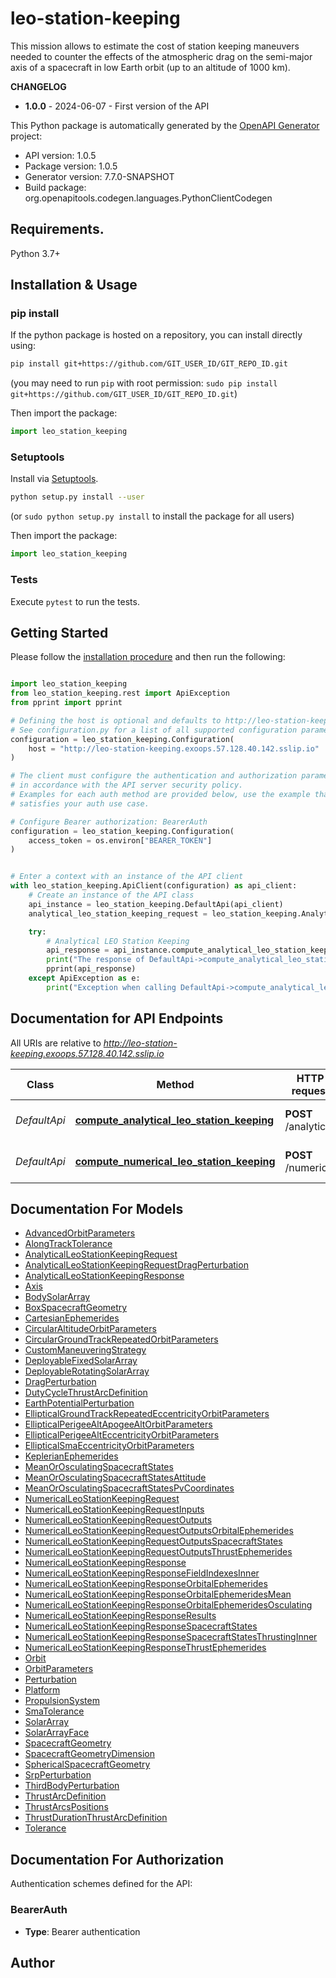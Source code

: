 # leo-station-keeping
This mission allows to estimate the cost of station keeping maneuvers needed 
to counter the effects of the atmospheric drag on the semi-major axis of a 
spacecraft in low Earth orbit (up to an altitude of 1000 km). 

<b>CHANGELOG</b>
<ul>
  <li><b>1.0.0</b> - 2024-06-07 - First version of the API</li>
</ul>


This Python package is automatically generated by the [OpenAPI Generator](https://openapi-generator.tech) project:

- API version: 1.0.5
- Package version: 1.0.5
- Generator version: 7.7.0-SNAPSHOT
- Build package: org.openapitools.codegen.languages.PythonClientCodegen

## Requirements.

Python 3.7+

## Installation & Usage
### pip install

If the python package is hosted on a repository, you can install directly using:

```sh
pip install git+https://github.com/GIT_USER_ID/GIT_REPO_ID.git
```
(you may need to run `pip` with root permission: `sudo pip install git+https://github.com/GIT_USER_ID/GIT_REPO_ID.git`)

Then import the package:
```python
import leo_station_keeping
```

### Setuptools

Install via [Setuptools](http://pypi.python.org/pypi/setuptools).

```sh
python setup.py install --user
```
(or `sudo python setup.py install` to install the package for all users)

Then import the package:
```python
import leo_station_keeping
```

### Tests

Execute `pytest` to run the tests.

## Getting Started

Please follow the [installation procedure](#installation--usage) and then run the following:

```python

import leo_station_keeping
from leo_station_keeping.rest import ApiException
from pprint import pprint

# Defining the host is optional and defaults to http://leo-station-keeping.exoops.57.128.40.142.sslip.io
# See configuration.py for a list of all supported configuration parameters.
configuration = leo_station_keeping.Configuration(
    host = "http://leo-station-keeping.exoops.57.128.40.142.sslip.io"
)

# The client must configure the authentication and authorization parameters
# in accordance with the API server security policy.
# Examples for each auth method are provided below, use the example that
# satisfies your auth use case.

# Configure Bearer authorization: BearerAuth
configuration = leo_station_keeping.Configuration(
    access_token = os.environ["BEARER_TOKEN"]
)


# Enter a context with an instance of the API client
with leo_station_keeping.ApiClient(configuration) as api_client:
    # Create an instance of the API class
    api_instance = leo_station_keeping.DefaultApi(api_client)
    analytical_leo_station_keeping_request = leo_station_keeping.AnalyticalLeoStationKeepingRequest() # AnalyticalLeoStationKeepingRequest | 

    try:
        # Analytical LEO Station Keeping
        api_response = api_instance.compute_analytical_leo_station_keeping(analytical_leo_station_keeping_request)
        print("The response of DefaultApi->compute_analytical_leo_station_keeping:\n")
        pprint(api_response)
    except ApiException as e:
        print("Exception when calling DefaultApi->compute_analytical_leo_station_keeping: %s\n" % e)

```

## Documentation for API Endpoints

All URIs are relative to *http://leo-station-keeping.exoops.57.128.40.142.sslip.io*

Class | Method | HTTP request | Description
------------ | ------------- | ------------- | -------------
*DefaultApi* | [**compute_analytical_leo_station_keeping**](docs/DefaultApi.md#compute_analytical_leo_station_keeping) | **POST** /analytical | Analytical LEO Station Keeping
*DefaultApi* | [**compute_numerical_leo_station_keeping**](docs/DefaultApi.md#compute_numerical_leo_station_keeping) | **POST** /numerical | Numerical LEO Station Keeping


## Documentation For Models

 - [AdvancedOrbitParameters](docs/AdvancedOrbitParameters.md)
 - [AlongTrackTolerance](docs/AlongTrackTolerance.md)
 - [AnalyticalLeoStationKeepingRequest](docs/AnalyticalLeoStationKeepingRequest.md)
 - [AnalyticalLeoStationKeepingRequestDragPerturbation](docs/AnalyticalLeoStationKeepingRequestDragPerturbation.md)
 - [AnalyticalLeoStationKeepingResponse](docs/AnalyticalLeoStationKeepingResponse.md)
 - [Axis](docs/Axis.md)
 - [BodySolarArray](docs/BodySolarArray.md)
 - [BoxSpacecraftGeometry](docs/BoxSpacecraftGeometry.md)
 - [CartesianEphemerides](docs/CartesianEphemerides.md)
 - [CircularAltitudeOrbitParameters](docs/CircularAltitudeOrbitParameters.md)
 - [CircularGroundTrackRepeatedOrbitParameters](docs/CircularGroundTrackRepeatedOrbitParameters.md)
 - [CustomManeuveringStrategy](docs/CustomManeuveringStrategy.md)
 - [DeployableFixedSolarArray](docs/DeployableFixedSolarArray.md)
 - [DeployableRotatingSolarArray](docs/DeployableRotatingSolarArray.md)
 - [DragPerturbation](docs/DragPerturbation.md)
 - [DutyCycleThrustArcDefinition](docs/DutyCycleThrustArcDefinition.md)
 - [EarthPotentialPerturbation](docs/EarthPotentialPerturbation.md)
 - [EllipticalGroundTrackRepeatedEccentricityOrbitParameters](docs/EllipticalGroundTrackRepeatedEccentricityOrbitParameters.md)
 - [EllipticalPerigeeAltApogeeAltOrbitParameters](docs/EllipticalPerigeeAltApogeeAltOrbitParameters.md)
 - [EllipticalPerigeeAltEccentricityOrbitParameters](docs/EllipticalPerigeeAltEccentricityOrbitParameters.md)
 - [EllipticalSmaEccentricityOrbitParameters](docs/EllipticalSmaEccentricityOrbitParameters.md)
 - [KeplerianEphemerides](docs/KeplerianEphemerides.md)
 - [MeanOrOsculatingSpacecraftStates](docs/MeanOrOsculatingSpacecraftStates.md)
 - [MeanOrOsculatingSpacecraftStatesAttitude](docs/MeanOrOsculatingSpacecraftStatesAttitude.md)
 - [MeanOrOsculatingSpacecraftStatesPvCoordinates](docs/MeanOrOsculatingSpacecraftStatesPvCoordinates.md)
 - [NumericalLeoStationKeepingRequest](docs/NumericalLeoStationKeepingRequest.md)
 - [NumericalLeoStationKeepingRequestInputs](docs/NumericalLeoStationKeepingRequestInputs.md)
 - [NumericalLeoStationKeepingRequestOutputs](docs/NumericalLeoStationKeepingRequestOutputs.md)
 - [NumericalLeoStationKeepingRequestOutputsOrbitalEphemerides](docs/NumericalLeoStationKeepingRequestOutputsOrbitalEphemerides.md)
 - [NumericalLeoStationKeepingRequestOutputsSpacecraftStates](docs/NumericalLeoStationKeepingRequestOutputsSpacecraftStates.md)
 - [NumericalLeoStationKeepingRequestOutputsThrustEphemerides](docs/NumericalLeoStationKeepingRequestOutputsThrustEphemerides.md)
 - [NumericalLeoStationKeepingResponse](docs/NumericalLeoStationKeepingResponse.md)
 - [NumericalLeoStationKeepingResponseFieldIndexesInner](docs/NumericalLeoStationKeepingResponseFieldIndexesInner.md)
 - [NumericalLeoStationKeepingResponseOrbitalEphemerides](docs/NumericalLeoStationKeepingResponseOrbitalEphemerides.md)
 - [NumericalLeoStationKeepingResponseOrbitalEphemeridesMean](docs/NumericalLeoStationKeepingResponseOrbitalEphemeridesMean.md)
 - [NumericalLeoStationKeepingResponseOrbitalEphemeridesOsculating](docs/NumericalLeoStationKeepingResponseOrbitalEphemeridesOsculating.md)
 - [NumericalLeoStationKeepingResponseResults](docs/NumericalLeoStationKeepingResponseResults.md)
 - [NumericalLeoStationKeepingResponseSpacecraftStates](docs/NumericalLeoStationKeepingResponseSpacecraftStates.md)
 - [NumericalLeoStationKeepingResponseSpacecraftStatesThrustingInner](docs/NumericalLeoStationKeepingResponseSpacecraftStatesThrustingInner.md)
 - [NumericalLeoStationKeepingResponseThrustEphemerides](docs/NumericalLeoStationKeepingResponseThrustEphemerides.md)
 - [Orbit](docs/Orbit.md)
 - [OrbitParameters](docs/OrbitParameters.md)
 - [Perturbation](docs/Perturbation.md)
 - [Platform](docs/Platform.md)
 - [PropulsionSystem](docs/PropulsionSystem.md)
 - [SmaTolerance](docs/SmaTolerance.md)
 - [SolarArray](docs/SolarArray.md)
 - [SolarArrayFace](docs/SolarArrayFace.md)
 - [SpacecraftGeometry](docs/SpacecraftGeometry.md)
 - [SpacecraftGeometryDimension](docs/SpacecraftGeometryDimension.md)
 - [SphericalSpacecraftGeometry](docs/SphericalSpacecraftGeometry.md)
 - [SrpPerturbation](docs/SrpPerturbation.md)
 - [ThirdBodyPerturbation](docs/ThirdBodyPerturbation.md)
 - [ThrustArcDefinition](docs/ThrustArcDefinition.md)
 - [ThrustArcsPositions](docs/ThrustArcsPositions.md)
 - [ThrustDurationThrustArcDefinition](docs/ThrustDurationThrustArcDefinition.md)
 - [Tolerance](docs/Tolerance.md)


<a id="documentation-for-authorization"></a>
## Documentation For Authorization


Authentication schemes defined for the API:
<a id="BearerAuth"></a>
### BearerAuth

- **Type**: Bearer authentication


## Author




